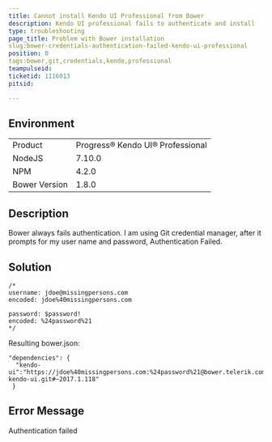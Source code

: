 ```yaml
---
title: Cannot install Kendo UI Professional from Bower
description: Kendo UI professional fails to authenticate and install
type: troubleshooting
page_title: Problem with Bower installation 
slug:bower-credentials-authentication-failed-kendo-ui-professional
position: 0
tags:bower,git,credentials,kendo,professional
teampulseid:
ticketid: 1116013
pitsid:

---
```


## Environment
<table>
 <tr>
  <td>Product</td>
  <td>Progress® Kendo UI® Professional</td>
 </tr>
 <tr>
  <td>NodeJS</td>
  <td>7.10.0</td>
 </tr>
 <tr>
  <td>NPM</td>
  <td>4.2.0</td>
 </tr>
 <tr>
  <td>Bower Version</td>
  <td>1.8.0</td>
 </tr>
</table>

## Description

Bower always fails authentication. I am using Git credential manager, after it prompts for my user name and password, Authentication Failed.  

## Solution

```
/*
username: jdoe@missingpersons.com
encoded: jdoe%40missingpersons.com 

password: $password!
encoded: %24password%21
*/ 
```

Resulting bower.json:

```
"dependencies": {
  "kendo-ui":"https://jdoe%40missingpersons.com:%24password%21@bower.telerik.com/bower-kendo-ui.git#~2017.1.118"
 } 
 ```

## Error Message

Authentication failed 

